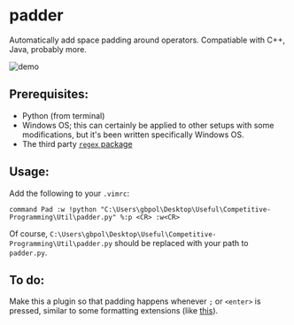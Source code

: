 # padder
Automatically add space padding around operators. Compatiable with C++, Java, probably more. 

![demo](https://github.com/ar492/padder/blob/main/demo_gif.gif)

## Prerequisites:
- Python (from terminal)
- Windows OS; this can certainly be applied to other setups with some modifications, but it's been written specifically Windows OS.
- The third party [`regex` package](https://pypi.org/project/regex/)

## Usage:

Add the following to your `.vimrc`:

`command Pad :w !python "C:\Users\gbpol\Desktop\Useful\Competitive-Programming\Util\padder.py" %:p <CR> :w<CR>`

Of course, `C:\Users\gbpol\Desktop\Useful\Competitive-Programming\Util\padder.py` should be replaced with your path to `padder.py`.

## To do:
Make this a plugin so that padding happens whenever `;` or `<enter>` is pressed, similar to some formatting extensions (like [this](https://github.com/microsoft/vscode-cpptools)). 
